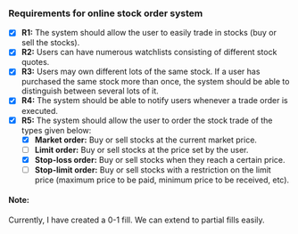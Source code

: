 ### Requirements for online stock order system

- [x] **R1:** The system should allow the user to easily trade in stocks (buy or sell the stocks).
- [x] **R2:** Users can have numerous watchlists consisting of different stock quotes.
- [x] **R3:** Users may own different lots of the same stock. If a user has purchased the same stock more than once, the system should be able to distinguish between several lots of it.
- [x] **R4:** The system should be able to notify users whenever a trade order is executed.
- [x] **R5:** The system should allow the user to order the stock trade of the types given below:
  - [x] **Market order:** Buy or sell stocks at the current market price.
  - [ ] **Limit order:** Buy or sell stocks at the price set by the user.
  - [x] **Stop-loss order:** Buy or sell stocks when they reach a certain price.
  - [ ] **Stop-limit order:** Buy or sell stocks with a restriction on the limit price (maximum price to be paid, minimum price to be received, etc).

#### Note:
Currently, I have created a 0-1 fill. We can extend to partial fills easily.